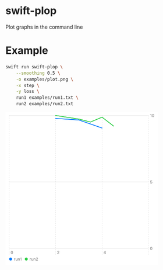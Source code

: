 # swift-plop

Plot graphs in the command line

# Example

```bash
swift run swift-plop \
    --smoothing 0.5 \
    -o examples/plot.png \
    -x step \
    -y loss \
    run1 examples/run1.txt \
    run2 examples/run2.txt
```

![Plot output](examples/plot.png)
